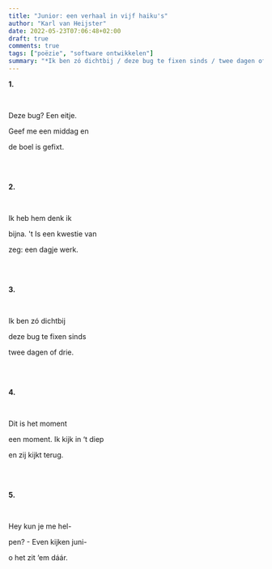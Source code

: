 ```yaml
---
title: "Junior: een verhaal in vijf haiku's"
author: "Karl van Heijster"
date: 2022-05-23T07:06:48+02:00
draft: true
comments: true
tags: ["poëzie", "software ontwikkelen"]
summary: "*Ik ben zó dichtbij / deze bug te fixen sinds / twee dagen of drie.*"
---
```


**1.**

<br>

Deze bug? Een eitje.

Geef me een middag en

de boel is gefixt.

<br>
<br>

**2.**

<br>

Ik heb hem denk ik

bijna. 't Is een kwestie van

zeg: een dagje werk.

<br>
<br>

**3.**

<br>

Ik ben zó dichtbij

deze bug te fixen sinds

twee dagen of drie.

<br>
<br>

**4.**

<br>

Dit is het moment

een moment. Ik kijk in ‘t diep

en zij kijkt terug.

<br>
<br>

**5.**

<br>

Hey kun je me hel-

pen? - Even kijken juni-

o het zit ‘em dáár.
